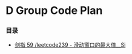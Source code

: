 # D Group Code Plan

### **目录**

* [剑指 59 /leetcode239 -  滑动窗口的最大值__Si](./maxSlidingWindow/maxSlidingWindow.md)

